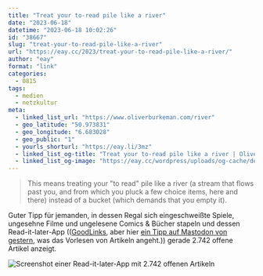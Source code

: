 ```yaml
---
title: "Treat your to-read pile like a river"
date: "2023-06-18"
datetime: "2023-06-18 10:02:26"
id: "38667"
slug: "treat-your-to-read-pile-like-a-river"
url: "https://eay.cc/2023/treat-your-to-read-pile-like-a-river/"
author: "eay"
format: "link"
categories:
  - 0815
tags:
  - medien
  - netzkultur
meta:
  - linked_list_url: "https://www.oliverburkeman.com/river"
  - geo_latitude: "50.973831"
  - geo_longitude: "6.683028"
  - geo_public: "1"
  - yourls_shorturl: "https://eay.li/3mz"
  - linked_list_og-title: "Treat your to-read pile like a river | Oliver Burkeman"
  - linked_list_og-image: "https://eay.cc/wordpress/uploads/og-cache/deb3bf678e0396096b829f36aed80670.webp"
---
```


> This means treating your "to read" pile like a river (a stream that flows past you, and from which you pluck a few choice items, here and there) instead of a bucket (which demands that you empty it).

Guter Tipp für jemanden, in dessen Regal sich eingeschweißte Spiele, ungesehne Filme und ungelesene Comics & Bücher stapeln und dessen Read-it-later-App (([GoodLinks](https://goodlinks.app/), aber hier [ein Tipp auf Mastodon von gestern](https://eay.social/@eay/110561979464416204), was das Vorlesen von Artikeln angeht.)) gerade 2.742 offene Artikel anzeigt.

![Screenshot einer Read-it-later-App mit 2.742 offenen Artikeln](https://eay.cc/uploads/2023/read-later-items.png)
